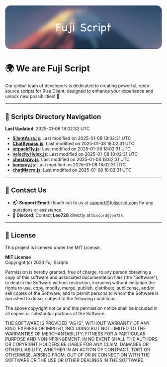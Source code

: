 ![Banner](.github/b.webp)

# 🌍 **We are Fuji Script**

Our global team of developers is dedicated to creating powerful, open-source scripts for Rise Client, designed to enhance your experience and unlock new possibilities! 🌟

---
<!-- SCRIPTS_NAVIGATION_START -->
## 📂 **Scripts Directory Navigation**

**Last Updated**: 2025-01-08 18:02:32 UTC

- **[SilentAura.js](scripts/SilentAura.js)**: Last modified on 2025-01-08 18:02:31 UTC
- **[ChatBypass.js](scripts/ChatBypass.js)**: Last modified on 2025-01-08 18:02:31 UTC
- **[jetpackFly.js](scripts/jetpackFly.js)**: Last modified on 2025-01-08 18:02:31 UTC
- **[velocityHylex.js](scripts/velocityHylex.js)**: Last modified on 2025-01-08 18:02:31 UTC
- **[chestxray.js](scripts/chestxray.js)**: Last modified on 2025-01-08 18:02:31 UTC
- **[bedxray.js](scripts/bedxray.js)**: Last modified on 2025-01-08 18:02:31 UTC
- **[chatMacro.js](scripts/chatMacro.js)**: Last modified on 2025-01-08 18:02:31 UTC

<!-- SCRIPTS_NAVIGATION_END -->

---

## 💬 **Contact Us**  
- 📬 **Support Email**: Reach out to us at [support@fujiscript.com](mailto:support@fujiscript.com) for any questions or assistance.  
- 💬 **Discord**: Contact **Leo728** directly at `Discord@leo728`.

---

## 📜 **License**

This project is licensed under the MIT License.  

**MIT License**  
Copyright (c) 2023 Fuji Scripts  

Permission is hereby granted, free of charge, to any person obtaining a copy of this software and associated documentation files (the "Software"), to deal in the Software without restriction, including without limitation the rights to use, copy, modify, merge, publish, distribute, sublicense, and/or sell copies of the Software, and to permit persons to whom the Software is furnished to do so, subject to the following conditions:  

The above copyright notice and this permission notice shall be included in all copies or substantial portions of the Software.  

THE SOFTWARE IS PROVIDED "AS IS", WITHOUT WARRANTY OF ANY KIND, EXPRESS OR IMPLIED, INCLUDING BUT NOT LIMITED TO THE WARRANTIES OF MERCHANTABILITY, FITNESS FOR A PARTICULAR PURPOSE AND NONINFRINGEMENT. IN NO EVENT SHALL THE AUTHORS OR COPYRIGHT HOLDERS BE LIABLE FOR ANY CLAIM, DAMAGES OR OTHER LIABILITY, WHETHER IN AN ACTION OF CONTRACT, TORT OR OTHERWISE, ARISING FROM, OUT OF OR IN CONNECTION WITH THE SOFTWARE OR THE USE OR OTHER DEALINGS IN THE SOFTWARE.  
